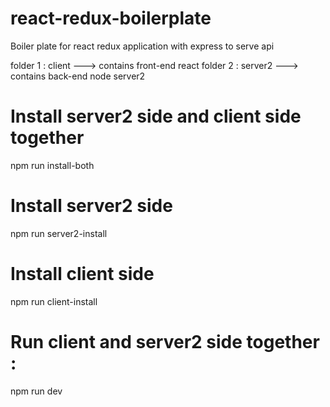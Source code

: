 # react-redux-boilerplate

Boiler plate for react redux application with express to serve api

folder 1 : client ---> contains front-end react
folder 2 : server2 ---> contains back-end node server2

# Install server2 side and client side together

npm run install-both

# Install server2 side

npm run server2-install

# Install client side

npm run client-install

# Run client and server2 side together :

npm run dev
